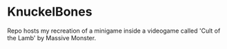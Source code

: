 # KnuckelBones
Repo hosts my recreation of a minigame inside a videogame called 'Cult of the Lamb' by Massive Monster.
